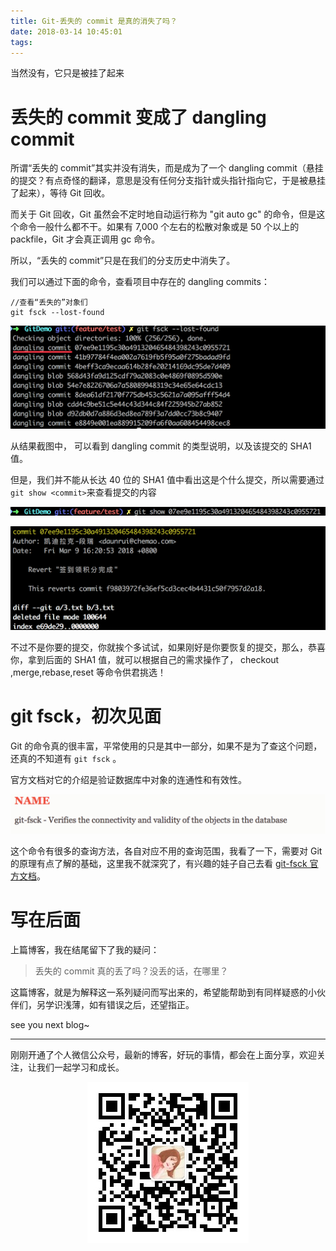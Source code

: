 ```yaml
---
title: Git-丢失的 commit 是真的消失了吗？
date: 2018-03-14 10:45:01
tags:
---
```

当然没有，它只是被挂了起来
<!--more-->


# 丢失的 commit 变成了 dangling commit

所谓“丢失的 commit”其实并没有消失，而是成为了一个 dangling commit（悬挂的提交？有点奇怪的翻译，意思是没有任何分支指针或头指针指向它，于是被悬挂了起来），等待 Git 回收。

而关于 Git 回收，Git 虽然会不定时地自动运行称为 "git auto gc" 的命令，但是这个命令一般什么都不干。如果有 7,000 个左右的松散对象或是 50 个以上的 packfile，Git 才会真正调用 gc 命令。

所以，“丢失的 commit”只是在我们的分支历史中消失了。

我们可以通过下面的命令，查看项目中存在的 dangling commits：

```
//查看“丢失的”对象们
git fsck --lost-found

```

![](http://raw.githubusercontent.com/DRPrincess/BlogImages/master/qiniu/5c898b9623122b0ba7f559fe1c43ca1c.png)

从结果截图中， 可以看到 dangling commit 的类型说明，以及该提交的 SHA1 值。

但是，我们并不能从长达 40 位的 SHA1 值中看出这是个什么提交，所以需要通过 `git show <commit>`来查看提交的内容

![](http://raw.githubusercontent.com/DRPrincess/BlogImages/master/qiniu/fe510b470e7e1c5a386f1882f4c60c3a.png)

![](http://raw.githubusercontent.com/DRPrincess/BlogImages/master/qiniu/9991aa5794bdc6dca896e511ed68f893.png)

不过不是你要的提交，你就挨个多试试，如果刚好是你要恢复的提交，那么，恭喜你，拿到后面的 SHA1 值，就可以根据自己的需求操作了， checkout ,merge,rebase,reset 等命令供君挑选！

# git fsck，初次见面

Git 的命令真的很丰富，平常使用的只是其中一部分，如果不是为了查这个问题，还真的不知道有 `git fsck` 。

官方文档对它的介绍是验证数据库中对象的连通性和有效性。

![](http://raw.githubusercontent.com/DRPrincess/BlogImages/master/qiniu/5d20877eef1bfc45789ab1cf8256c354.png)

这个命令有很多的查询方法，各自对应不用的查询范围，我看了一下，需要对 Git 的原理有点了解的基础，这里我不就深究了，有兴趣的娃子自己去看 [git-fsck 官方文档](https://git-scm.com/docs/git-fsck)。


# 写在后面

上篇博客，我在结尾留下了我的疑问：
>丢失的 commit 真的丢了吗？没丢的话，在哪里？

这篇博客，就是为解释这一系列疑问而写出来的，希望能帮助到有同样疑惑的小伙伴们，另学识浅薄，如有错误之后，还望指正。

see you next blog~



---

刚刚开通了个人微信公众号，最新的博客，好玩的事情，都会在上面分享，欢迎关注，让我们一起学习和成长。

<div  align="center">    

![微信公众号](http://raw.githubusercontent.com/DRPrincess/BlogImages/master/qiniu/qrcode_for_gh_e8f891ce77fb_258.jpg)

</div>
